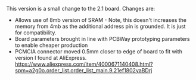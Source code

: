 
This version is a small change to the 2.1 board.  Changes are:

* Allows use of 8mb version of SRAM - Note, this doesn't increases the memory from 4mb as the additional address pin is grounded. It is just for compatibility.
* Board parameters brought in line with PCBWay prototyping parameters to enable cheaper production
* PCMCIA connector moved 0.5mm closer to edge of board to fit with version I found at AliExpress.  https://www.aliexpress.com/item/4000671140408.html?spm=a2g0o.order_list.order_list_main.9.21ef1802yaBDrj


